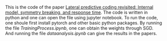 This is the code of the paper [Lateral predictive coding revisited: Internal model, symmetry breaking, and response time](https://iopscience.iop.org/article/10.1088/1572-9494/ac7c03). The code is written in python and one can open the file using jupyter notebook. To run the code, one shoule first install pytorch and other basic python packages. 
By running the file _TrainingProcess.ipynb_, one can obtain the weights through SGD. And  running the file _dataanalysis.ipynb_ can give the results in the papers. 
